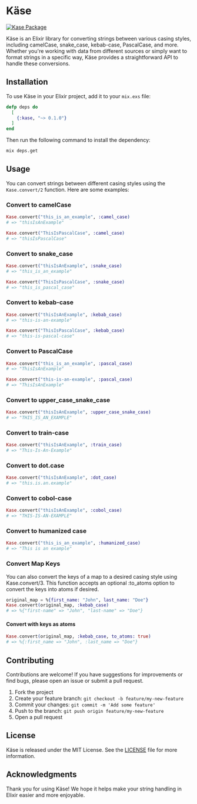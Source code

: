 # Käse

[![Kase Package](https://img.shields.io/hexpm/v/kase.svg)](https://hex.pm/packages/kase/0.2.0)

Käse is an Elixir library for converting strings between various casing styles, including camelCase, snake_case, kebab-case, PascalCase, and more. Whether you're working with data from different sources or simply want to format strings in a specific way, Käse provides a straightforward API to handle these conversions.

## Installation

To use Käse in your Elixir project, add it to your `mix.exs` file:

```elixir
defp deps do
  [
    {:kase, "~> 0.1.0"}
  ]
end
```

Then run the following command to install the dependency:

```bash
mix deps.get
```

## Usage

You can convert strings between different casing styles using the `Kase.convert/2` function. Here are some examples:

### Convert to camelCase

```elixir
Kase.convert("this_is_an_example", :camel_case)
# => "thisIsAnExample"

Kase.convert("ThisIsPascalCase", :camel_case)
# => "thisIsPascalCase"
```

### Convert to snake_case

```elixir
Kase.convert("thisIsAnExample", :snake_case)
# => "this_is_an_example"

Kase.convert("ThisIsPascalCase", :snake_case)
# => "this_is_pascal_case"
```

### Convert to kebab-case

```elixir
Kase.convert("thisIsAnExample", :kebab_case)
# => "this-is-an-example"

Kase.convert("ThisIsPascalCase", :kebab_case)
# => "this-is-pascal-case"
```

### Convert to PascalCase

```elixir
Kase.convert("this_is_an_example", :pascal_case)
# => "ThisIsAnExample"

Kase.convert("this-is-an-example", :pascal_case)
# => "ThisIsAnExample"
```

### Convert to upper_case_snake_case

```elixir
Kase.convert("thisIsAnExample", :upper_case_snake_case)
# => "THIS_IS_AN_EXAMPLE"
```

### Convert to train-case

```elixir
Kase.convert("thisIsAnExample", :train_case)
# => "This-Is-An-Example"
```

### Convert to dot.case

```elixir
Kase.convert("thisIsAnExample", :dot_case)
# => "this.is.an.example"
```

### Convert to cobol-case

```elixir
Kase.convert("thisIsAnExample", :cobol_case)
# => "THIS-IS-AN-EXAMPLE"
```

### Convert to humanized case

```elixir
Kase.convert("this_is_an_example", :humanized_case)
# => "This is an example"
```

### Convert Map Keys
You can also convert the keys of a map to a desired casing style using Kase.convert/3. This function accepts an optional :to_atoms option to convert the keys into atoms if desired.


```elixir
original_map = %{first_name: "John", last_name: "Doe"}
Kase.convert(original_map, :kebab_case)
# => %{"first-name" => "John", "last-name" => "Doe"}
```

#### Convert with keys as atoms
```elixir
Kase.convert(original_map, :kebab_case, to_atoms: true)
# => %{:first_name => "John", :last_name => "Doe"}
```


## Contributing

Contributions are welcome! If you have suggestions for improvements or find bugs, please open an issue or submit a pull request.

1. Fork the project
2. Create your feature branch: `git checkout -b feature/my-new-feature`
3. Commit your changes: `git commit -m 'Add some feature'`
4. Push to the branch: `git push origin feature/my-new-feature`
5. Open a pull request

## License

Käse is released under the MIT License. See the [LICENSE](LICENSE) file for more information.

## Acknowledgments

Thank you for using Käse! We hope it helps make your string handling in Elixir easier and more enjoyable.
